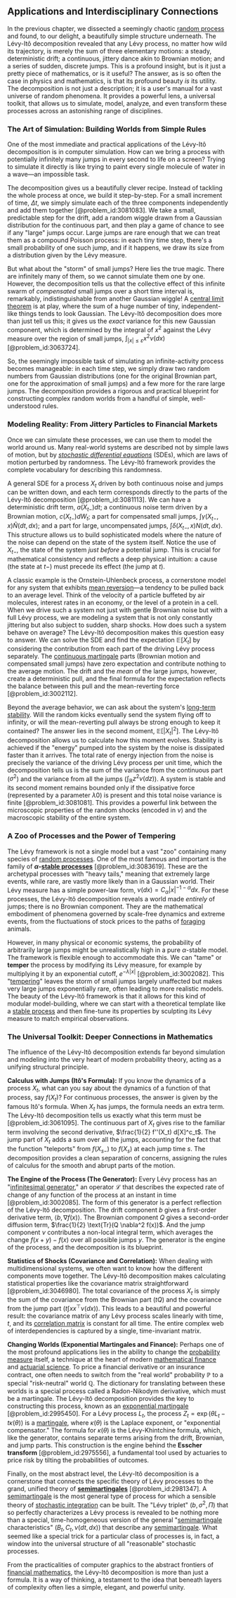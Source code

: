 ## Applications and Interdisciplinary Connections

In the previous chapter, we dissected a seemingly chaotic [random process](@article_id:269111) and found, to our delight, a beautifully simple structure underneath. The Lévy-Itô decomposition revealed that any Lévy process, no matter how wild its trajectory, is merely the sum of three elementary motions: a steady, deterministic drift; a continuous, jittery dance akin to Brownian motion; and a series of sudden, discrete jumps. This is a profound insight, but is it just a pretty piece of mathematics, or is it useful? The answer, as is so often the case in physics and mathematics, is that its profound beauty *is* its utility. The decomposition is not just a description; it is a user's manual for a vast universe of random phenomena. It provides a powerful lens, a universal toolkit, that allows us to simulate, model, analyze, and even transform these processes across an astonishing range of disciplines.

### The Art of Simulation: Building Worlds from Simple Rules

One of the most immediate and practical applications of the Lévy-Itô decomposition is in computer simulation. How can we bring a process with potentially infinitely many jumps in every second to life on a screen? Trying to simulate it directly is like trying to paint every single molecule of water in a wave—an impossible task.

The decomposition gives us a beautifully clever recipe. Instead of tackling the whole process at once, we build it step-by-step. For a small increment of time, $\Delta t$, we simply simulate each of the three components independently and add them together [@problem_id:3081083]. We take a small, predictable step for the drift, add a random wiggle drawn from a Gaussian distribution for the continuous part, and then play a game of chance to see if any "large" jumps occur. Large jumps are rare enough that we can treat them as a compound Poisson process: in each tiny time step, there's a small probability of one such jump, and if it happens, we draw its size from a distribution given by the Lévy measure.

But what about the "storm" of small jumps? Here lies the true magic. There are infinitely many of them, so we cannot simulate them one by one. However, the decomposition tells us that the collective effect of this infinite swarm of *compensated* small jumps over a short time interval is, remarkably, indistinguishable from another Gaussian wiggle! A [central limit theorem](@article_id:142614) is at play, where the sum of a huge number of tiny, independent-like things tends to look Gaussian. The Lévy-Itô decomposition does more than just tell us this; it gives us the *exact* variance for this new Gaussian component, which is determined by the integral of $x^2$ against the Lévy measure over the region of small jumps, $\int_{|x| \le \varepsilon} x^2 \nu(dx)$ [@problem_id:3063724].

So, the seemingly impossible task of simulating an infinite-activity process becomes manageable: in each time step, we simply draw two random numbers from Gaussian distributions (one for the original Brownian part, one for the approximation of small jumps) and a few more for the rare large jumps. The decomposition provides a rigorous and practical blueprint for constructing complex random worlds from a handful of simple, well-understood rules.

### Modeling Reality: From Jittery Particles to Financial Markets

Once we can simulate these processes, we can use them to model the world around us. Many real-world systems are described not by simple laws of motion, but by *[stochastic differential equations](@article_id:146124)* (SDEs), which are laws of motion perturbed by randomness. The Lévy-Itô framework provides the complete vocabulary for describing this randomness.

A general SDE for a process $X_t$ driven by both continuous noise and jumps can be written down, and each term corresponds directly to the parts of the Lévy-Itô decomposition [@problem_id:3081113]. We can have a deterministic drift term, $a(X_{t-}) dt$; a continuous noise term driven by a Brownian motion, $c(X_{t-}) dW_t$; a part for compensated small jumps, $\int \gamma(X_{t-}, x) \tilde{N}(dt, dx)$; and a part for large, uncompensated jumps, $\int \delta(X_{t-}, x) N(dt, dx)$. This structure allows us to build sophisticated models where the nature of the noise can depend on the state of the system itself. Notice the use of $X_{t-}$, the state of the system *just before* a potential jump. This is crucial for mathematical consistency and reflects a deep physical intuition: a cause (the state at $t-$) must precede its effect (the jump at $t$).

A classic example is the Ornstein-Uhlenbeck process, a cornerstone model for any system that exhibits [mean reversion](@article_id:146104)—a tendency to be pulled back to an average level. Think of the velocity of a particle buffeted by air molecules, interest rates in an economy, or the level of a protein in a cell. When we drive such a system not just with gentle Brownian noise but with a full Lévy process, we are modeling a system that is not only constantly jittering but also subject to sudden, sharp shocks. How does such a system behave on average? The Lévy-Itô decomposition makes this question easy to answer. We can solve the SDE and find the expectation $\mathbb{E}[X_t]$ by considering the contribution from each part of the driving Lévy process separately. The [continuous martingale](@article_id:184972) parts (Brownian motion and compensated small jumps) have zero expectation and contribute nothing to the average motion. The drift and the *mean* of the large jumps, however, create a deterministic pull, and the final formula for the expectation reflects the balance between this pull and the mean-reverting force [@problem_id:3002112].

Beyond the average behavior, we can ask about the system's [long-term stability](@article_id:145629). Will the random kicks eventually send the system flying off to infinity, or will the mean-reverting pull always be strong enough to keep it contained? The answer lies in the second moment, $\mathbb{E}[|X_t|^2]$. The Lévy-Itô decomposition allows us to calculate how this moment evolves. Stability is achieved if the "energy" pumped into the system by the noise is dissipated faster than it arrives. The total rate of energy injection from the noise is precisely the variance of the driving Lévy process per unit time, which the decomposition tells us is the sum of the variance from the continuous part ($\sigma^2$) and the variance from all the jumps ($\int_{\mathbb{R}} z^2 \nu(dz)$). A system is stable and its second moment remains bounded only if the dissipative force (represented by a parameter $\lambda  0$) is present and this total noise variance is finite [@problem_id:3081081]. This provides a powerful link between the microscopic properties of the random shocks (encoded in $\nu$) and the macroscopic stability of the entire system.

### A Zoo of Processes and the Power of Tempering

The Lévy framework is not a single model but a vast "zoo" containing many species of [random processes](@article_id:267993). One of the most famous and important is the family of **$\alpha$-[stable processes](@article_id:269316)** [@problem_id:3083619]. These are the archetypal processes with "heavy tails," meaning that extremely large events, while rare, are vastly more likely than in a Gaussian world. Their Lévy measure has a simple power-law form, $\nu(dx) = C_\alpha |x|^{-1-\alpha} dx$. For these processes, the Lévy-Itô decomposition reveals a world made *entirely* of jumps; there is no Brownian component. They are the mathematical embodiment of phenomena governed by scale-free dynamics and extreme events, from the fluctuations of stock prices to the paths of [foraging](@article_id:180967) animals.

However, in many physical or economic systems, the probability of arbitrarily large jumps might be unrealistically high in a pure $\alpha$-stable model. The framework is flexible enough to accommodate this. We can "tame" or **temper** the process by modifying its Lévy measure, for example by multiplying it by an exponential cutoff, $e^{-\lambda |x|}$ [@problem_id:3002082]. This "[tempering](@article_id:181914)" leaves the storm of small jumps largely unaffected but makes very large jumps exponentially rare, often leading to more realistic models. The beauty of the Lévy-Itô framework is that it allows for this kind of modular model-building, where we can start with a theoretical template like a [stable process](@article_id:183117) and then fine-tune its properties by sculpting its Lévy measure to match empirical observations.

### The Universal Toolkit: Deeper Connections in Mathematics

The influence of the Lévy-Itô decomposition extends far beyond simulation and modeling into the very heart of modern probability theory, acting as a unifying structural principle.

**Calculus with Jumps (Itô's Formula):** If you know the dynamics of a process $X_t$, what can you say about the dynamics of a function of that process, say $f(X_t)$? For continuous processes, the answer is given by the famous Itô's formula. When $X_t$ has jumps, the formula needs an extra term. The Lévy-Itô decomposition tells us exactly what this term must be [@problem_id:3061095]. The continuous part of $X_t$ gives rise to the familiar term involving the second derivative, $\frac{1}{2} f''(X_t) d[X]^c_t$. The jump part of $X_t$ adds a sum over all the jumps, accounting for the fact that the function "teleports" from $f(X_{s-})$ to $f(X_s)$ at each jump time $s$. The decomposition provides a clean separation of concerns, assigning the rules of calculus for the smooth and abrupt parts of the motion.

**The Engine of the Process (The Generator):** Every Lévy process has an "[infinitesimal generator](@article_id:269930)," an operator $\mathcal{L}$ that describes the expected rate of change of any function of the process at an instant in time [@problem_id:3002085]. The form of this generator is a perfect reflection of the Lévy-Itô decomposition. The drift component $b$ gives a first-order derivative term, $\langle b, \nabla f(x) \rangle$. The Brownian component $Q$ gives a second-order diffusion term, $\frac{1}{2} \text{Tr}(Q \nabla^2 f(x))$. And the jump component $\nu$ contributes a non-local integral term, which averages the change $f(x+y) - f(x)$ over all possible jumps $y$. The generator is the engine of the process, and the decomposition is its blueprint.

**Statistics of Shocks (Covariance and Correlation):** When dealing with multidimensional systems, we often want to know how the different components move together. The Lévy-Itô decomposition makes calculating statistical properties like the covariance matrix straightforward [@problem_id:3046980]. The total covariance of the process $X_t$ is simply the sum of the covariance from the Brownian part ($tQ$) and the covariance from the jump part ($t \int x x^\top \nu(dx)$). This leads to a beautiful and powerful result: the covariance matrix of any Lévy process scales linearly with time, $t$, and its [correlation matrix](@article_id:262137) is constant for all time. The entire complex web of interdependencies is captured by a single, time-invariant matrix.

**Changing Worlds (Exponential Martingales and Finance):** Perhaps one of the most profound applications lies in the ability to change the [probability measure](@article_id:190928) itself, a technique at the heart of modern [mathematical finance](@article_id:186580) and [actuarial science](@article_id:274534). To price a financial derivative or an insurance contract, one often needs to switch from the "real world" probability $\mathbb{P}$ to a special "risk-neutral" world $\mathbb{Q}$. The dictionary for translating between these worlds is a special process called a Radon-Nikodym derivative, which must be a martingale. The Lévy-Itô decomposition provides the key to constructing this process, known as an [exponential martingale](@article_id:181757) [@problem_id:2995450]. For a Lévy process $L_t$, the process $Z_t = \exp(\theta L_t - t \kappa(\theta))$ is a [martingale](@article_id:145542), where $\kappa(\theta)$ is the Laplace exponent, or "exponential compensator." The formula for $\kappa(\theta)$ is the Lévy-Khintchine formula, which, like the generator, contains separate terms arising from the drift, Brownian, and jump parts. This construction is the engine behind the **Esscher transform** [@problem_id:2975556], a fundamental tool used by actuaries to price risk by tilting the probabilities of outcomes.

Finally, on the most abstract level, the Lévy-Itô decomposition is a cornerstone that connects the specific theory of Lévy processes to the grand, unified theory of **[semimartingales](@article_id:183996)** [@problem_id:2981347]. A [semimartingale](@article_id:187944) is the most general type of process for which a sensible theory of [stochastic integration](@article_id:197862) can be built. The "Lévy triplet" $(b, \sigma^2, \Pi)$ that so perfectly characterizes a Lévy process is revealed to be nothing more than a special, time-homogeneous version of the general "[semimartingale](@article_id:187944) characteristics" $(B_t, C_t, \nu(dt,dx))$ that describe any [semimartingale](@article_id:187944). What seemed like a special trick for a particular class of processes is, in fact, a window into the universal structure of all "reasonable" stochastic processes.

From the practicalities of computer graphics to the abstract frontiers of [financial mathematics](@article_id:142792), the Lévy-Itô decomposition is more than just a formula. It is a way of thinking, a testament to the idea that beneath layers of complexity often lies a simple, elegant, and powerful unity.